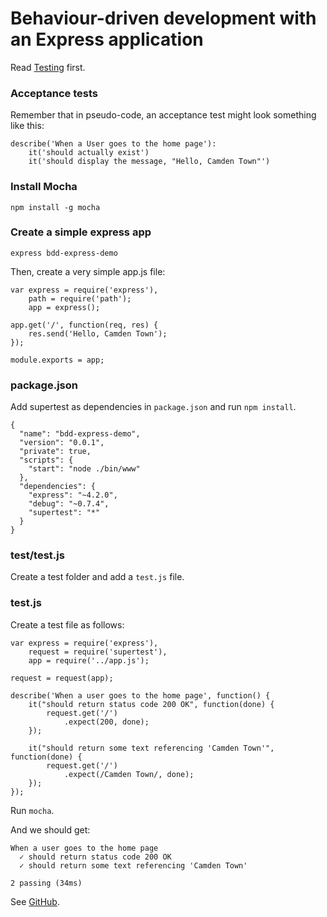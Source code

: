 # Behaviour-driven development with an Express application

Read [Testing](topics/testing) first.

### Acceptance tests

Remember that in pseudo-code, an acceptance test might look something like this:

    describe('When a User goes to the home page'):
        it('should actually exist')
        it('should display the message, "Hello, Camden Town"')

### Install Mocha

    npm install -g mocha

### Create a simple express app

    express bdd-express-demo

Then, create a very simple app.js file:

    var express = require('express'),
        path = require('path');
        app = express();

    app.get('/', function(req, res) {
        res.send('Hello, Camden Town');
    });

    module.exports = app;

### package.json

Add supertest as dependencies in `package.json` and run `npm install`.

    {
      "name": "bdd-express-demo",
      "version": "0.0.1",
      "private": true,
      "scripts": {
        "start": "node ./bin/www"
      },
      "dependencies": {
        "express": "~4.2.0",
        "debug": "~0.7.4",
        "supertest": "*"
      }
    }

### test/test.js

Create a test folder and add a `test.js` file.

### test.js

Create a test file as follows:

    var express = require('express'),
        request = require('supertest'),
        app = require('../app.js');

    request = request(app);

    describe('When a user goes to the home page', function() {
        it("should return status code 200 OK", function(done) {
            request.get('/')
                .expect(200, done);
        });

        it("should return some text referencing 'Camden Town'", function(done) {
            request.get('/')
                .expect(/Camden Town/, done);
        });
    });

Run `mocha`.

And we should get:

    When a user goes to the home page
      ✓ should return status code 200 OK
      ✓ should return some text referencing 'Camden Town'

    2 passing (34ms)

See [GitHub](https://github.com/selforganising/bdd-examples/tree/master/03-express).

